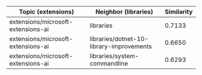 | Topic (extensions) | Neighbor (libraries) | Similarity |
|-------------|-------------------|------------|
| extensions/microsoft-extensions-ai | libraries | 0.7133 |
| extensions/microsoft-extensions-ai | libraries/dotnet-10-library-improvements | 0.6650 |
| extensions/microsoft-extensions-ai | libraries/system-commandline | 0.6293 |

